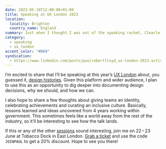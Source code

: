 ```yaml
---
date: 2023-05-10T12:00:00+01:00
title: Speaking at UX London 2023
location:
  locality: Brighton
  country_name: England
summary: Just when I thought I was out of the speaking racket, Clearleft pull me back in.
category:
  - speaking
  - ux_london
accent_color: "#069"
syndication:
  - https://www.linkedin.com/posts/paulrobertlloyd_ux-london-2023-activity-7062018700685537280-eqP4
---
```


I’m excited to share that I’ll be speaking at this year’s [UX London][1] about, you guessed it, [design histories][2]. Given this platform and wider audience, I plan to use this as an opportunity to dig deeper into documenting design decisions, why we should, and how we can.

I also hope to share a few thoughts about giving teams an identity, celebrating achievements and curating an inclusive culture. Basically, lessons learned and ideas uncovered from 4 years working within government. This sometimes feels like a world away from the rest of the industry, so it’ll be interesting to see how the talk lands.

If this or any of the other [sessions][3] sound interesting, join me on 22 – 23 June at Tobacco Dock in East London. [Grab a ticket][4] and use the code `JOINPAUL` to get a 20% discount. Hope to see you there!

[1]: https://2023.uxlondon.com/
[2]: /2021/063/s1/discuss_a_design_challenge/
[3]: https://2023.uxlondon.com/schedule/day-one/
[4]: https://ti.to/clearleft/ux-london-2023
